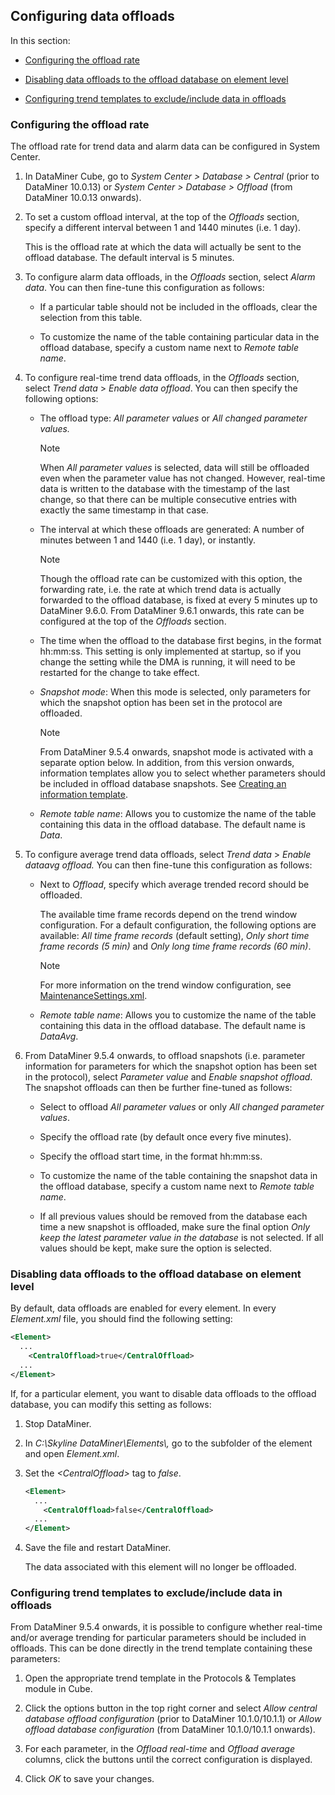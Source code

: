 ## Configuring data offloads

In this section:

- [Configuring the offload rate](#configuring-the-offload-rate)

- [Disabling data offloads to the offload database on element level](#disabling-data-offloads-to-the-offload-database-on-element-level)

- [Configuring trend templates to exclude/include data in offloads](#configuring-trend-templates-to-excludeinclude-data-in-offloads)

### Configuring the offload rate

The offload rate for trend data and alarm data can be configured in System Center.

1. In DataMiner Cube, go to *System Center \>* *Database \> Central* (prior to DataMiner 10.0.13) or *System Center \>* *Database \> Offload* (from DataMiner 10.0.13 onwards).

2. To set a custom offload interval, at the top of the *Offloads* section, specify a different interval between 1 and 1440 minutes (i.e. 1 day).

    This is the offload rate at which the data will actually be sent to the offload database. The default interval is 5 minutes.

3. To configure alarm data offloads, in the *Offloads* section, select *Alarm data*. You can then fine-tune this configuration as follows:

    - If a particular table should not be included in the offloads, clear the selection from this table.

    - To customize the name of the table containing particular data in the offload database, specify a custom name next to *Remote table name*.

4. To configure real-time trend data offloads, in the *Offloads* section, select *Trend data* > *Enable data offload*. You can then specify the following options:

    - The offload type: *All parameter values* or *All changed parameter values.*

        > [!NOTE]
        > When *All parameter values* is selected, data will still be offloaded even when the parameter value has not changed. However, real-time data is written to the database with the timestamp of the last change, so that there can be multiple consecutive entries with exactly the same timestamp in that case.

    - The interval at which these offloads are generated: A number of minutes between 1 and 1440 (i.e. 1 day), or instantly.

        > [!NOTE]
        > Though the offload rate can be customized with this option, the forwarding rate, i.e. the rate at which trend data is actually forwarded to the offload database, is fixed at every 5 minutes up to DataMiner 9.6.0. From DataMiner 9.6.1 onwards, this rate can be configured at the top of the *Offloads* section.

    - The time when the offload to the database first begins, in the format hh:mm:ss. This setting is only implemented at startup, so if you change the setting while the DMA is running, it will need to be restarted for the change to take effect.

    - *Snapshot mode*: When this mode is selected, only parameters for which the snapshot option has been set in the protocol are offloaded.

        > [!NOTE]
        > From DataMiner 9.5.4 onwards, snapshot mode is activated with a separate option below. In addition, from this version onwards, information templates allow you to select whether parameters should be included in offload database snapshots. See [Creating an information template](../../part_2/protocols/Creating_an_information_template.md).

    - *Remote table name*: Allows you to customize the name of the table containing this data in the offload database. The default name is *Data*.

5. To configure average trend data offloads, select *Trend data* > *Enable dataavg offload.* You can then fine-tune this configuration as follows:

    - Next to *Offload*, specify which average trended record should be offloaded.

        The available time frame records depend on the trend window configuration. For a default configuration, the following options are available: *All time frame records* (default setting), *Only short time frame records (5 min)* and *Only long time frame records (60 min)*.

        > [!NOTE]
        > For more information on the trend window configuration, see [MaintenanceSettings.xml](../../part_7/SkylineDataminerFolder/MaintenanceSettings_xml.md#maintenancesettingsxml).

    - *Remote table name*: Allows you to customize the name of the table containing this data in the offload database. The default name is *DataAvg*.

6. From DataMiner 9.5.4 onwards, to offload snapshots (i.e. parameter information for parameters for which the snapshot option has been set in the protocol), select *Parameter value* and *Enable snapshot offload*. The snapshot offloads can then be further fine-tuned as follows:

    - Select to offload *All parameter values* or only *All changed parameter values*.

    - Specify the offload rate (by default once every five minutes).

    - Specify the offload start time, in the format hh:mm:ss.

    - To customize the name of the table containing the snapshot data in the offload database, specify a custom name next to *Remote table name*.

    - If all previous values should be removed from the database each time a new snapshot is offloaded, make sure the final option *Only keep the latest parameter value in the database* is not selected. If all values should be kept, make sure the option is selected.

### Disabling data offloads to the offload database on element level

By default, data offloads are enabled for every element. In every *Element.xml* file, you should find the following setting:

```xml
<Element>
  ...
    <CentralOffload>true</CentralOffload>
  ...
</Element>
```

If, for a particular element, you want to disable data offloads to the offload database, you can modify this setting as follows:

1. Stop DataMiner.

2. In *C:\\Skyline DataMiner\\Elements\\,* go to the subfolder of the element and open *Element.xml*.

3. Set the *\<CentralOffload>* tag to *false*.

    ```xml
    <Element>
      ...
        <CentralOffload>false</CentralOffload>
      ...
    </Element>
    ```

4. Save the file and restart DataMiner.

    The data associated with this element will no longer be offloaded.

### Configuring trend templates to exclude/include data in offloads

From DataMiner 9.5.4 onwards, it is possible to configure whether real-time and/or average trending for particular parameters should be included in offloads. This can be done directly in the trend template containing these parameters:

1. Open the appropriate trend template in the Protocols & Templates module in Cube.

2. Click the options button in the top right corner and select *Allow central database offload configuration* (prior to DataMiner 10.1.0/10.1.1) or *Allow offload database configuration* (from DataMiner 10.1.0/10.1.1 onwards).

3. For each parameter, in the *Offload real-time* and *Offload average* columns, click the buttons until the correct configuration is displayed.

4. Click *OK* to save your changes.
